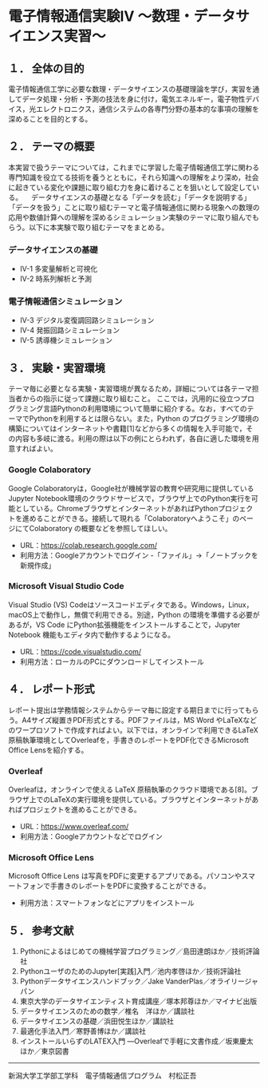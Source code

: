 # 電子情報通信実験IV ～数理・データサイエンス実習～

## １．	全体の目的
電子情報通信工学に必要な数理・データサイエンスの基礎理論を学び，実習を通してデータ処理・分析・予測の技法を身に付け，電気エネルギー，電子物性デバイス，光エレクトロニクス，通信システムの各専門分野の基本的な事項の理解を深めることを目的とする。

## ２．	テーマの概要
本実習で扱うテーマについては，これまでに学習した電子情報通信工学に関わる専門知識を役立てる技術を養うとともに，それら知識への理解をより深め，社会に起きている変化や課題に取り組む力を身に着けることを狙いとして設定している。
　データサイエンスの基礎となる「データを読む」「データを説明する」「データを扱う」ことに取り組むテーマと電子情報通信に関わる現象への数理の応用や数値計算への理解を深めるシミュレーション実験のテーマに取り組んでもらう。以下に本実験で取り組むテーマをまとめる。

### データサイエンスの基礎
-	IV-1 多変量解析と可視化
-	IV-2 時系列解析と予測

### 電子情報通信シミュレーション
-	IV-3 デジタル変復調回路シミュレーション
-	IV-4 発振回路シミュレーション
-	IV-5 誘導機シミュレーション

## ３．	実験・実習環境
テーマ毎に必要となる実験・実習環境が異なるため，詳細については各テーマ担当者からの指示に従って課題に取り組むこと。
ここでは，汎用的に役立つプログラミング言語Pythonの利用環境について簡単に紹介する。なお，すべてのテーマでPythonを利用するとは限らない。また，Python のプログラミング環境の構築についてはインターネットや書籍[1]などから多くの情報を入手可能で，その内容も多岐に渡る。利用の際は以下の例にとらわれず，各自に適した環境を用意すればよい。


### Google Colaboratory
Google Colaboratoryは，Google社が機械学習の教育や研究用に提供しているJupyter Notebook環境のクラウドサービスで，ブラウザ上でのPython実行を可能としている。ChromeブラウザとインターネットがあればPythonプロジェクトを進めることができる。接続して現れる「Colaboratoryへようこそ」のページにてColaboratory の概要などを参照してほしい。

- URL：https://colab.research.google.com/
- 利用方法：Googleアカウントでログイン
  -「ファイル」→「ノートブックを新規作成」

### Microsoft Visual Studio Code
Visual Studio (VS) Codeはソースコードエディタである。Windows，Linux，macOS上で動作し，無償で利用できる。別途，Python の環境を準備する必要があるが，VS Code にPython拡張機能をインストールすることで，Jupyter Notebook 機能もエディタ内で動作するようになる。

- URL：https://code.visualstudio.com/
- 利用方法：ローカルのPCにダウンロードしてインストール
　　
## ４．	レポート形式
レポート提出は学務情報システムからテーマ毎に設定する期日までに行ってもらう。A4サイズ縦置きPDF形式とする。PDFファイルは，MS Word やLaTeXなどのワープロソフトで作成すればよい。以下では，オンラインで利用できるLaTeX原稿執筆環境としてOverleafを，手書きのレポートをPDF化できるMicrosoft Office Lensを紹介する。

### Overleaf
Overleafは，オンラインで使える LaTeX 原稿執筆のクラウド環境である[8]。ブラウザ上でのLaTeXの実行環境を提供している。ブラウザとインターネットがあればプロジェクトを進めることができる。

- URL：https://www.overleaf.com/
- 利用方法：Googleアカウントなどでログイン

### Microsoft Office Lens
Microsoft Office Lens は写真をPDFに変更するアプリである。パソコンやスマートフォンで手書きのレポートをPDFに変換することができる。

- 利用方法：スマートフォンなどにアプリをインストール

## ５．	参考文献

1.	Pythonによるはじめての機械学習プログラミング／島田達朗ほか／技術評論社
1.	PythonユーザのためのJupyter[実践]入門／池内孝啓ほか／技術評論社
1.	Pythonデータサイエンスハンドブック／Jake VanderPlas／オライリージャパン
1.	東京大学のデータサイエンティスト育成講座／塚本邦尊ほか／マイナビ出版
1.	データサイエンスのための数学／椎名　洋ほか／講談社
1.	データサイエンスの基礎／浜田悦生ほか／講談社
1.  最適化手法入門／寒野善博ほか／講談社
1.	インストールいらずのLATEX入門 ―Overleafで手軽に文書作成／坂東慶太ほか／東京図書

---
新潟大学工学部工学科　電子情報通信プログラム　村松正吾
